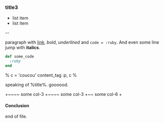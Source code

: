 
### title3

* list item
* list item

--

paragraph with [link](http://localhost:3000/articles), *bold*, _underlined_ and `code = :ruby`.
And even some line jump with **italics**.

```ruby
def some_code
  :ruby
end
```

%
  c = 'coucou'
  content_tag :p, c
%

speaking of %title%. goooood.

+~~~~
  some col-3
+~~~~
  some col-3
+~~
  some col-6
+

#### Conclusion

end of file.
